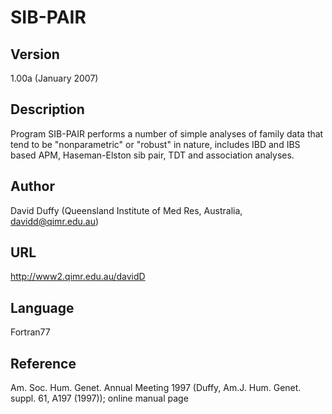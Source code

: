 # SIB-PAIR

## Version
1.00a (January 2007)

## Description
Program SIB-PAIR performs a number of simple analyses of family data that tend to be "nonparametric" or "robust" in nature, includes IBD and IBS based APM, Haseman-Elston sib pair, TDT and association analyses.

## Author
David Duffy (Queensland Institute of Med Res, Australia, davidd@qimr.edu.au)

## URL
http://www2.qimr.edu.au/davidD

## Language
Fortran77

## Reference
Am. Soc. Hum. Genet. Annual Meeting 1997 (Duffy, Am.J. Hum. Genet. suppl. 61, A197 (1997)); online manual page